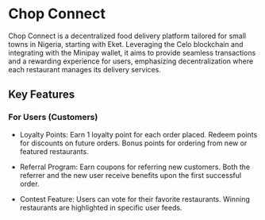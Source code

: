 # Chop Connect 
Chop Connect is a decentralized food delivery platform tailored for small towns in Nigeria, starting with Eket. Leveraging the Celo blockchain and integrating with the Minipay wallet, it aims to provide seamless transactions and a rewarding experience for users, emphasizing decentralization where each restaurant manages its delivery services.

## Key Features

### For Users (Customers)

* Loyalty Points:
Earn 1 loyalty point for each order placed.
Redeem points for discounts on future orders.
Bonus points for ordering from new or featured restaurants.

* Referral Program:
Earn coupons for referring new customers.
Both the referrer and the new user receive benefits upon the first successful order.

* Contest Feature:
  Users can vote for their favorite   restaurants.
  Winning restaurants are highlighted in specific user feeds.
